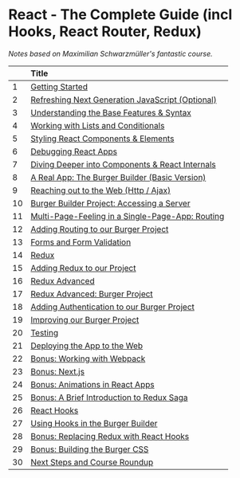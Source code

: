 # React - The Complete Guide (incl Hooks, React Router, Redux)

_Notes based on Maximilian Schwarzmüller's fantastic course._

|     | Title                                                                                                 |
| :-- | :---------------------------------------------------------------------------------------------------- |
| 1   | [ Getting Started ](01-Getting-Started/README.md)                                                     |
| 2   | [ Refreshing Next Generation JavaScript (Optional) ](02-Refreshing-Next-Generation-JS/README.md)      |
| 3   | [ Understanding the Base Features & Syntax ](03-Understanding-the-Base-Features-and-Syntax/README.md) |
| 4   | [ Working with Lists and Conditionals ]()                                                             |
| 5   | [ Styling React Components & Elements ]()                                                             |
| 6   | [ Debugging React Apps ]()                                                                            |
| 7   | [ Diving Deeper into Components & React Internals ]()                                                 |
| 8   | [ A Real App: The Burger Builder (Basic Version) ]()                                                  |
| 9   | [ Reaching out to the Web (Http / Ajax) ]()                                                           |
| 10  | [ Burger Builder Project: Accessing a Server ]()                                                      |
| 11  | [ Multi-Page-Feeling in a Single-Page-App: Routing ]()                                                |
| 12  | [ Adding Routing to our Burger Project ]()                                                            |
| 13  | [ Forms and Form Validation ]()                                                                       |
| 14  | [ Redux ]()                                                                                           |
| 15  | [ Adding Redux to our Project ]()                                                                     |
| 16  | [ Redux Advanced ]()                                                                                  |
| 17  | [ Redux Advanced: Burger Project ]()                                                                  |
| 18  | [ Adding Authentication to our Burger Project ]()                                                     |
| 19  | [ Improving our Burger Project ]()                                                                    |
| 20  | [ Testing ]()                                                                                         |
| 21  | [ Deploying the App to the Web ]()                                                                    |
| 22  | [ Bonus: Working with Webpack ]()                                                                     |
| 23  | [ Bonus: Next.js ]()                                                                                  |
| 24  | [ Bonus: Animations in React Apps ]()                                                                 |
| 25  | [ Bonus: A Brief Introduction to Redux Saga ]()                                                       |
| 26  | [ React Hooks ]()                                                                                     |
| 27  | [ Using Hooks in the Burger Builder ]()                                                               |
| 28  | [ Bonus: Replacing Redux with React Hooks ]()                                                         |
| 29  | [ Bonus: Building the Burger CSS ]()                                                                  |
| 30  | [ Next Steps and Course Roundup ]()                                                                   |
